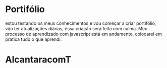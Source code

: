 # Portifólio
estou testando os meus conhecimentos e vou começar a criar portifólio, vão ter atualizações diárias, essa criação será feita com calma.
Meu processo de aprendizado com javascript está em andamento, colocarei em pratica tudo o que aprendi. 
 # AlcantaracomT
